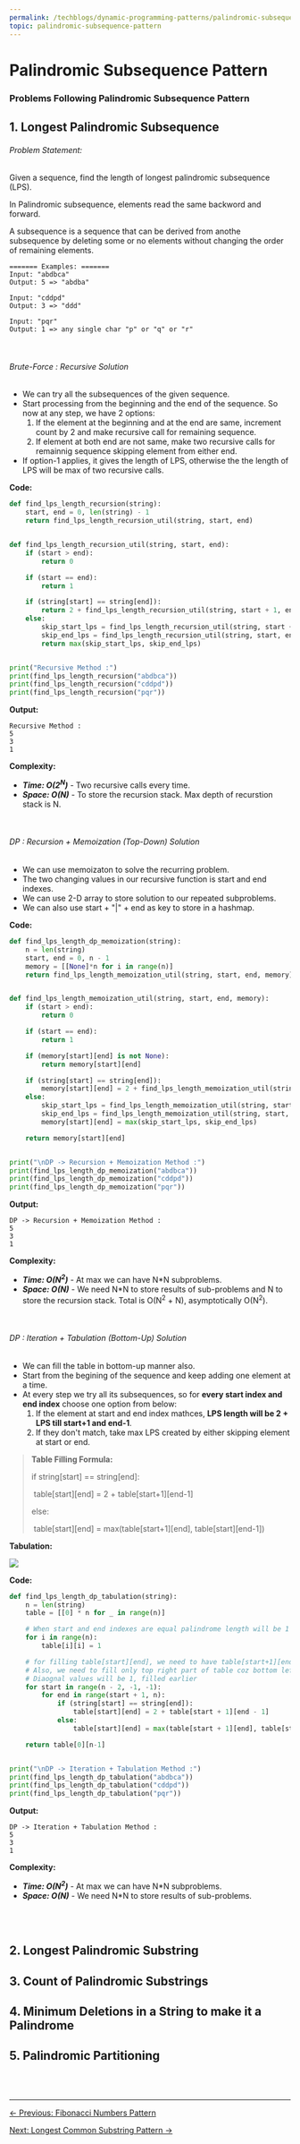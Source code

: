 ```yaml
---
permalink: /techblogs/dynamic-programming-patterns/palindromic-subsequence-pattern
topic: palindromic-subsequence-pattern
---
```


# Palindromic Subsequence Pattern

### Problems Following Palindromic Subsequence Pattern

## 1. Longest Palindromic Subsequence

###### Problem Statement:

Given a sequence, find the length of longest palindromic subsequence (LPS).

In Palindromic subsequence, elements read the same backword and forward.

A subsequence is a sequence that can be derived from anothe subsequence by deleting some or no elements without changing the order of remaining elements.

```
======= Examples: =======
Input: "abdbca"
Output: 5 => "abdba"

Input: "cddpd"
Output: 3 => "ddd"

Input: "pqr"
Output: 1 => any single char "p" or "q" or "r"
```

<br>

###### Brute-Force : Recursive Solution

- We can try all the subsequences of the given sequence.
- Start processing from the beginning and the end of the sequence. So now at any step, we have 2 options:
  1. If the element at the beginning and at the end are same, increment count by 2 and make recursive call for remaining sequence.
  2. If element at both end are not same, make two recursive calls for remainnig sequence skipping element from either end.
- If option-1 applies, it gives the length of LPS, otherwise the the length of LPS will be max of two recursive calls.

**Code:**

```python
def find_lps_length_recursion(string):
    start, end = 0, len(string) - 1
    return find_lps_length_recursion_util(string, start, end)


def find_lps_length_recursion_util(string, start, end):
    if (start > end):
        return 0

    if (start == end):
        return 1

    if (string[start] == string[end]):
        return 2 + find_lps_length_recursion_util(string, start + 1, end - 1)
    else:
        skip_start_lps = find_lps_length_recursion_util(string, start + 1, end)
        skip_end_lps = find_lps_length_recursion_util(string, start, end - 1)
        return max(skip_start_lps, skip_end_lps)


print("Recursive Method :")
print(find_lps_length_recursion("abdbca"))
print(find_lps_length_recursion("cddpd"))
print(find_lps_length_recursion("pqr"))
```

**Output:**

```
Recursive Method :
5
3
1
```

**Complexity:**

- ***Time: O(2<sup>N</sup>)*** - Two recursive calls every time.
- ***Space: O(N)*** - To store the recursion stack. Max depth of recurstion stack is N.

<br>

###### DP : Recursion + Memoization (Top-Down) Solution

- We can use memoizaton to solve the recurring problem.
- The two changing values in our recursive function is start and end indexes.
- We can use 2-D array to store solution to our repeated subproblems.
- We can also use start + "|" + end as key to store in a hashmap.

**Code:**

```python
def find_lps_length_dp_memoization(string):
    n = len(string)
    start, end = 0, n - 1
    memory = [[None]*n for i in range(n)]
    return find_lps_length_memoization_util(string, start, end, memory)


def find_lps_length_memoization_util(string, start, end, memory):
    if (start > end):
        return 0

    if (start == end):
        return 1

    if (memory[start][end] is not None):
        return memory[start][end]

    if (string[start] == string[end]):
        memory[start][end] = 2 + find_lps_length_memoization_util(string, start + 1, end - 1, memory)
    else:
        skip_start_lps = find_lps_length_memoization_util(string, start + 1, end, memory)
        skip_end_lps = find_lps_length_memoization_util(string, start, end - 1, memory)
        memory[start][end] = max(skip_start_lps, skip_end_lps)

    return memory[start][end]


print("\nDP -> Recursion + Memoization Method :")
print(find_lps_length_dp_memoization("abdbca"))
print(find_lps_length_dp_memoization("cddpd"))
print(find_lps_length_dp_memoization("pqr"))
```

**Output:**

```
DP -> Recursion + Memoization Method :
5
3
1
```

**Complexity:**

- ***Time: O(N<sup>2</sup>)*** - At max we can have N*N subproblems.
- ***Space: O(N)*** - We need N*N to store results of sub-problems and N to store the recursion stack. Total is O(N<sup>2</sup> + N), asymptotically O(N<sup>2</sup>).

<br>

###### DP : Iteration + Tabulation (Bottom-Up) Solution

- We can fill the table in bottom-up manner also.
- Start from the begining of the sequence and keep adding one element at a time.
- At every step we try all its subsequences, so for **every start index and end index** choose one option from below:
  1. If the element at start and end index mathces, **LPS length will be 2 + LPS till start+1 and end-1**.
  2. If they don't match, take max LPS created by either skipping element at start or end.

> **Table Filling Formula:**
>
> if string[start] == string[end]:
>
> ​	table\[start][end] = 2 + table\[start+1][end-1]
>
> else:
>
> ​	table\[start][end] = max(table\[start+1][end], table\[start][end-1])

**Tabulation:**

![](assets/longest_palindromic_subsequence_tabultation.gif)

**Code:**

````python
def find_lps_length_dp_tabulation(string):
    n = len(string)
    table = [[0] * n for _ in range(n)]

    # When start and end indexes are equal palindrome length will be 1
    for i in range(n):
        table[i][i] = 1

    # for filling table[start][end], we need to have table[start+1][end-1] ready
    # Also, we need to fill only top right part of table coz bottom left will always be zero (start < end)
    # Diaognal values will be 1, filled earlier
    for start in range(n - 2, -1, -1):
        for end in range(start + 1, n):
            if (string[start] == string[end]):
                table[start][end] = 2 + table[start + 1][end - 1]
            else:
                table[start][end] = max(table[start + 1][end], table[start][end - 1])

    return table[0][n-1]


print("\nDP -> Iteration + Tabulation Method :")
print(find_lps_length_dp_tabulation("abdbca"))
print(find_lps_length_dp_tabulation("cddpd"))
print(find_lps_length_dp_tabulation("pqr"))
````

**Output:**

```
DP -> Iteration + Tabulation Method :
5
3
1
```

**Complexity:**

- ***Time: O(N<sup>2</sup>)*** - At max we can have N*N subproblems.
- ***Space: O(N)*** - We need N*N to store results of sub-problems.

<br>

<br>

## 2. Longest Palindromic Substring

## 3. Count of Palindromic Substrings

## 4. Minimum Deletions in a String to make it a Palindrome

## 5. Palindromic Partitioning









<br>

<br>

-----

<a href="fibonacci-numbers-pattern" class="prev-button">&larr; Previous: Fibonacci Numbers Pattern</a> 

<a href="longest-common-substring-pattern" class="next-button">Next: Longest Common Substring Pattern &rarr;</a>

